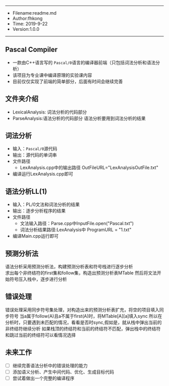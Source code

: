 ***
* Filename:readme.md
* Author:fhkong
* Time: 2019-9-22
* Version:1.0.0
***

## Pascal Compiler
* 一款由C++语言写的 `Pascal/0`语言的编译器前端（只包括词法分析和语法分析）  
* 该项目为专业课中编译原理的实验课内容  
* 目前仅仅实现了前端的简单部分，后面有时间会继续完善

## 文件夹介绍
* LexicalAnalysis: 词法分析的代码部分
* ParseAnalysis:语法分析的代码部分 语法分析要用到词法分析的结果

## 词法分析
* 输入：`Pascal/0`源代码
* 输出：源代码的单词串  
* 文件路径
    *  LexAnalysis.cpp中的输出路径 OutFileURL="LexAnalysisOutFile.txt"  
* 编译运行LexAnalysis.cpp即可

## 语法分析LL(1)
* 输入：PL/0文法和词法分析的结果
* 输出：逐步分析程序的结果  
* 文件路径
    * 文法输入路径：Parse.cpp中InputFile.open("Pascal.txt")
    * 词法分析结果路径:LexAnalysis中 ProgramURL = "1.txt"
* 编译Main.cpp运行即可

## 预测分析法
语法分析采用预测分析法，构建预测分析表和符号栈进行逐步分析  
求出每个非终结符的first集和follow集，构造出预测分析表MTable
然后将文法开始符号压入栈中，逐步进行分析

## 错误处理
错误处理采用同步符号集处理，对构造出来的预测分析表扩充，将空的项目填入同步符号
当a属于follow(A)且a不属于first(A)时，将MTable[A][a]填入sync
所以在分析时，只要遇到未匹配的情况，看看是否时sync,假如是，就从栈中弹出当前的非终结符继续分析
如果栈顶的终结符和当前的终结符不匹配，弹出栈中的终结符和跳过当前的终结符可以看情况选择

## 未来工作
- [ ] 继续完善语法分析中的错误处理的能力
- [ ] 添加语义分析、产生中间代码、优化、生成目标代码
- [ ] 尝试着做出一个完整的编译程序
